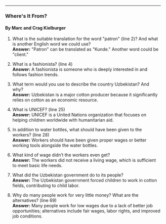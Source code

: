 ___
### Where's It From?
#### By Marc and Crag Kielburger

1. What is the suitable translation for the word "patron" (line 2)? And what is another English word we could use?  
   **Answer:** "Patron" can be translated as "Kunde." Another word could be "client."

2. What is a fashionista? (line 4)  
   **Answer:** A fashionista is someone who is deeply interested in and follows fashion trends.

3. What term would you use to describe the country Uzbekistan? And why?  
   **Answer:** Uzbekistan is a major cotton producer because it significantly relies on cotton as an economic resource.

4. What is UNICEF? (line 25)  
   **Answer:** UNICEF is a United Nations organization that focuses on helping children worldwide with humanitarian aid.

5. In addition to water bottles, what should have been given to the workers? (line 28)  
   **Answer:** Workers should have been given proper wages or better working tools alongside the water bottles.

6. What kind of wage didn’t the workers even get?  
   **Answer:** The workers did not receive a living wage, which is sufficient to meet basic life needs.

7. What did the Uzbekistan government do to its people?  
   **Answer:** The Uzbekistan government forced children to work in cotton fields, contributing to child labor.

8. Why do many people work for very little money? What are the alternatives? (line 69)  
   **Answer:** Many people work for low wages due to a lack of better job opportunities; alternatives include fair wages, labor rights, and improved job conditions.